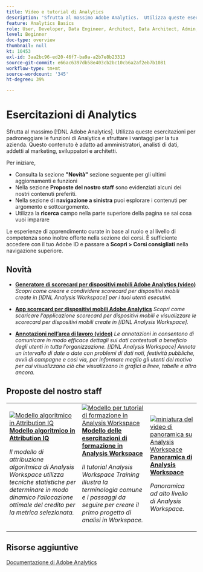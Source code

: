 ```yaml
---
title: Video e tutorial di Analytics
description: 'Sfrutta al massimo Adobe Analytics.  Utilizza queste esercitazioni per padroneggiare le funzioni di Analytics e sfruttare i vantaggi per la tua azienda. Questo contenuto è adatto ad amministratori, analisti di dati, addetti al marketing, sviluppatori e architetti. '
feature: Analytics Basics
role: User, Developer, Data Engineer, Architect, Data Architect, Admin, Leader
level: Beginner
doc-type: overview
thumbnail: null
kt: 10453
exl-id: 3aa2bc96-ed20-46f7-ba9a-a2b7e8b23313
source-git-commit: e66ac6397db58e403cb2bc10cb6a2af2eb7b1081
workflow-type: tm+mt
source-wordcount: '345'
ht-degree: 39%

---
```




# Esercitazioni di Analytics

Sfrutta al massimo [!DNL Adobe Analytics].  Utilizza queste esercitazioni per padroneggiare le funzioni di Analytics e sfruttare i vantaggi per la tua azienda. Questo contenuto è adatto ad amministratori, analisti di dati, addetti al marketing, sviluppatori e architetti.

Per iniziare,
* Consulta la sezione **&quot;Novità&quot;** sezione seguente per gli ultimi aggiornamenti e funzioni
* Nella sezione **Proposte del nostro staff** sono evidenziati alcuni dei nostri contenuti preferiti.
* Nella sezione di **navigazione a sinistra** puoi esplorare i contenuti per argomento e sottoargomento.
* Utilizza la **ricerca** campo nella parte superiore della pagina se sai cosa vuoi imparare

Le esperienze di apprendimento curate in base al ruolo e al livello di competenza sono inoltre offerte nella sezione dei corsi. È sufficiente accedere con il tuo Adobe ID e passare a **Scopri > Corsi consigliati** nella navigazione superiore.

## Novità

* **[Generatore di scorecard per dispositivi mobili Adobe Analytics (video)](additional-tools/analytics-dashboards/adobe-analytics-dashboards-scorecard-builder.md)**
   *Scopri come creare e condividere scorecard per dispositivi mobili create in [!DNL Analysis Workspace] per i tuoi utenti esecutivi.*

* **[App scorecard per dispositivi mobili Adobe Analytics](additional-tools/analytics-dashboards/adobe-analytics-dashboards-in-app-experience.md)**
   *Scopri come scaricare l’applicazione scorecard per dispositivi mobili e visualizzare le scorecard per dispositivi mobili create in [!DNL Analysis Workspace].*

* **[Annotazioni nell’area di lavoro (video)](analysis-workspace/navigating-workspace-projects/annotations-in-analysis-workspace.md)**
   *Le annotazioni in consentono di comunicare in modo efficace dettagli sui dati contestuali a beneficio degli utenti in tutta l’organizzazione. [!DNL Analysis Workspace] Annota un intervallo di date o date con problemi di dati noti, festività pubbliche, avvii di campagne e così via, per informare meglio gli utenti del motivo per cui visualizzano ciò che visualizzano in grafici a linee, tabelle e altro ancora.*

## Proposte del nostro staff

<table>
<tr>
  <td>
    <a href="analysis-workspace/attribution-iq/algorithmic-model-in-attribution-iq.md">
      <img alt="Modello algoritmico in Attribution IQ" src="assets/36205.jpg" />
    </a>
    <div>
      <a href="analysis-workspace/attribution-iq/algorithmic-model-in-attribution-iq.md">
    <strong>Modello algoritmico in Attribution IQ</strong>
    </a>
    </div>
    <p>
    <em>Il modello di attribuzione algoritmica di Analysis Workspace utilizza tecniche statistiche per determinare in modo dinamico l’allocazione ottimale del credito per la metrica selezionata.</em>
    <p>
  </td>
   <td>
    <a href="analysis-workspace/navigating-workspace-projects/training-tutorial-template-in-analysis-workspace.md">
      <img alt="Modello per tutorial di formazione in Analysis Workspace" src="assets/33773.jpg" />
    </a>
    <div>
      <a href="analysis-workspace/navigating-workspace-projects/training-tutorial-template-in-analysis-workspace.md">
    <strong>Modello delle esercitazioni di formazione in Analysis Workspace</strong>
    </a>
    </div>
    <p>
    <em>Il tutorial Analysis Workspace Training illustra la terminologia comune e i passaggi da seguire per creare il primo progetto di analisi in Workspace.</em>
    <p>
  </td>
  <td>
    <a href="analysis-workspace/analysis-workspace-basics/analysis-workspace-overview.md">
      <img alt="miniatura del video di panoramica su Analysis Workspace" src="assets/thumb_analysis-workspace-overview.png" />
    </a>
    <div>
      <a href="analysis-workspace/analysis-workspace-basics/analysis-workspace-overview.md">
    <strong>Panoramica di Analysis Workspace</strong>
    </a>
    </div>
    <p>
    <em>Panoramica ad alto livello di Analysis Workspace.</em>
    <p>
  </td>
</tr>
</table>

## Risorse aggiuntive

[Documentazione di Adobe Analytics](https://experienceleague.adobe.com/docs/analytics.html?lang=it)